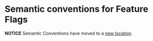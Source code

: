 # Semantic conventions for Feature Flags

**NOTICE** Semantic Conventions have moved to a
[new location](http://github.com/open-telemetry/semantic-conventions).
